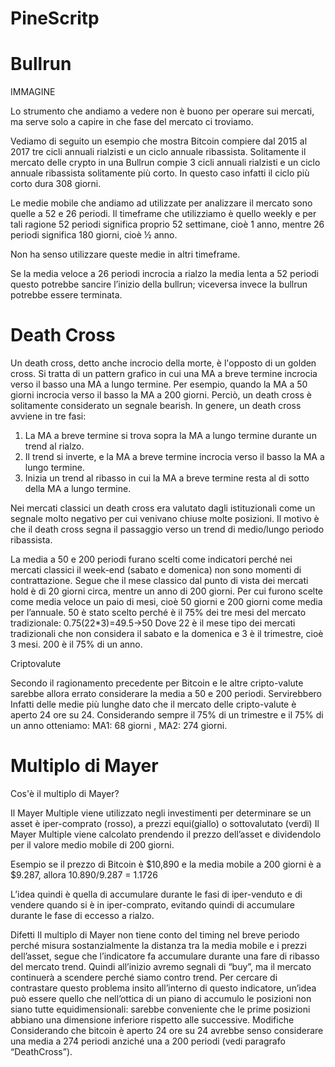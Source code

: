 # PineScritp

# Bullrun

IMMAGINE

Lo strumento che andiamo a vedere non è buono per operare sui mercati, ma serve solo a capire in che fase del mercato ci troviamo.

Vediamo di seguito un esempio che mostra Bitcoin compiere dal 2015 al 2017 tre cicli annuali rialzisti e un ciclo annuale ribassista. Solitamente il mercato delle crypto in una Bullrun compie 3 cicli annuali rialzisti e un ciclo annuale ribassista solitamente più corto. In questo caso infatti il ciclo più corto dura 308 giorni.

Le medie mobile che andiamo ad utilizzate per analizzare il mercato sono quelle a 52 e 26 periodi. Il timeframe che utilizziamo è quello weekly e per tali ragione 52 periodi significa proprio 52 settimane, cioè 1 anno, mentre 26 periodi significa 180 giorni, cioè ½ anno.

Non ha senso utilizzare queste medie in altri timeframe.

Se la media veloce a 26 periodi incrocia a rialzo la media lenta a 52 periodi questo potrebbe sancire l’inizio della bullrun; viceversa invece la bullrun potrebbe essere terminata.

# Death Cross

Un death cross, detto anche incrocio della morte, è l'opposto di un golden cross. Si tratta di un pattern grafico in cui una MA a breve termine incrocia verso il basso una MA a lungo termine. Per esempio, quando la MA a 50 giorni incrocia verso il basso la MA a 200 giorni. Perciò, un death cross è solitamente considerato un segnale bearish.
In genere, un death cross avviene in tre fasi:
1) La MA a breve termine si trova sopra la MA a lungo termine durante un trend al rialzo.
2) Il trend si inverte, e la MA a breve termine incrocia verso il basso la MA a lungo termine.
3) Inizia un trend al ribasso in cui la MA a breve termine resta al di sotto della MA a lungo termine.

Nei mercati classici un death cross era valutato dagli istituzionali come un segnale molto negativo per cui venivano chiuse molte posizioni. Il motivo è che il death cross segna il passaggio verso un trend di medio/lungo periodo ribassista.

La media a 50 e 200 periodi furano scelti come indicatori perché nei mercati classici il week-end (sabato e domenica) non sono momenti di contrattazione. Segue che il mese classico dal punto di vista dei mercati hold è di 20 giorni circa, mentre un anno di 200 giorni. Per cui furono scelte come media veloce un paio di mesi, cioè 50 giorni e 200 giorni come media per l’annuale.
50 è stato scelto perché è il 75% dei tre mesi del mercato tradizionale: 0.75(22*3)=49.5->50
Dove 22 è il mese tipo dei mercati tradizionali che non considera il sabato e la domenica e 3 è il trimestre, cioè 3 mesi.
200 è il 75% di un anno.

Criptovalute

Secondo il ragionamento precedente per Bitcoin e le altre cripto-valute sarebbe allora errato considerare la media a 50 e 200 periodi. Servirebbero Infatti delle medie più lunghe dato che il mercato delle cripto-valute è aperto 24 ore su 24. Considerando sempre il 75% di un trimestre e il 75% di un anno otteniamo: MA1: 68 giorni , MA2: 274 giorni.

# Multiplo di Mayer

Cos'è il multiplo di Mayer?

Il Mayer Multiple viene utilizzato negli investimenti per determinare se un asset è iper-comprato (rosso), a prezzi equi(giallo) o sottovalutato (verdi)
Il Mayer Multiple viene calcolato prendendo il prezzo dell’asset e dividendolo per il valore medio mobile di 200 giorni.

Esempio se il prezzo di Bitcoin  è $10,890 e la media mobile a 200 giorni è a $9.287, allora
10.890/9.287 = 1.1726

L’idea quindi è quella di accumulare durante le fasi di iper-venduto e di vendere quando si è in iper-comprato, evitando quindi di accumulare durante le fase di eccesso a rialzo.

Difetti
Il multiplo di Mayer non tiene conto del timing nel breve periodo perché misura sostanzialmente la distanza tra la media mobile e i prezzi dell’asset, segue che l’indicatore fa accumulare durante una fare di ribasso del mercato trend. Quindi all’inizio avremo segnali di “buy”, ma il mercato continuerà a scendere perché siamo contro trend.
Per cercare di contrastare questo problema insito all’interno di questo indicatore, un’idea può essere quello che nell’ottica di un piano di accumulo le posizioni non siano tutte equidimensionali: sarebbe conveniente che le prime posizioni abbiano una dimensione inferiore rispetto alle successive. 
Modifiche
Considerando che bitcoin è aperto 24 ore su 24 avrebbe senso considerare una media a 274 periodi anziché una a 200 periodi (vedi paragrafo “DeathCross”).


